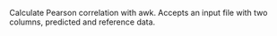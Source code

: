 Calculate Pearson correlation with awk.
Accepts an input file with two columns, predicted and reference data.
